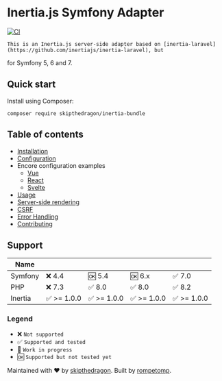 # Inertia.js Symfony Adapter

[![CI](https://github.com/skipthedragon/inertia-bundle/workflows/CI/badge.svg)](https://github.com/skipthedragon/inertia-bundle/actions)

    This is an Inertia.js server-side adapter based on [inertia-laravel](https://github.com/inertiajs/inertia-laravel), but

for Symfony 5, 6 and 7.

## Quick start

Install using Composer:

```console
composer require skipthedragon/inertia-bundle
```

## Table of contents

- [Installation](docs/installation.md)
- [Configuration](docs/configuration.md)
- Encore configuration examples
  - [Vue](docs/encore_config_examples/vue.md)
  - [React](docs/encore_config_examples/react.md)
  - [Svelte](docs/encore_config_examples/svelte.md)
- [Usage](docs/usage.md)
- [Server-side rendering](docs/ssr.md)
- [CSRF](docs/csrf.md)
- [Error Handling](docs/error-handling.md)
- [Contributing](docs/contributing.md)

## Support

| Name    |             |             |             |             |
| ------- | ----------- | ----------- | ----------- | ----------- |
| Symfony | ❌ 4.4      | 🆗 5.4      | 🆗 6.x      | ✅ 7.0      |
| PHP     | ❌ 7.3      | ✅ 8.0      | ✅ 8.0      | ✅ 8.2      |
| Inertia | ✅ >= 1.0.0 | ✅ >= 1.0.0 | ✅ >= 1.0.0 | ✅ >= 1.0.0 |

### Legend

- ❌ `Not supported`
- ✅ `Supported and tested`
- 🚧 `Work in progress`
- 🆗 `Supported but not tested yet`

Maintained with ❤️ by [skipthedragon](https://github.com/SkipTheDragon). Built
by [rompetomp](https://github.com/rompetomp).
